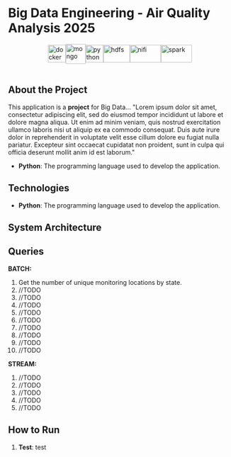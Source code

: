 # Big Data Engineering - Air Quality Analysis 2025
<div style="display: flex; justify-content: center; align-items: center;">
  
  <img src="https://www.splitbrain.org/_media/blog/2024-09/docker.svg?w=200&h=200&tok=e8bc2b" alt="docker" width="40" height="40">
  <img src="https://cdn.iconscout.com/icon/free/png-256/free-mongodb-logo-icon-download-in-svg-png-gif-file-formats--wordmark-programming-langugae-freebies-pack-logos-icons-1175138.png" alt="mongo" width="45" height="45">       
  <img src="https://images.icon-icons.com/112/PNG/512/python_18894.png" alt="python" width="40" height="40">   
  <img src="https://static-00.iconduck.com/assets.00/hadoop-icon-2048x1535-hnz0inkl.png" alt="hdfs" width="60" height="40"> 
  <img src="https://images.icon-icons.com/2699/PNG/512/apache_nifi_logo_icon_167863.png" alt="nifi" width="70" height="40">

  <img src="https://upload.wikimedia.org/wikipedia/commons/thumb/f/f3/Apache_Spark_logo.svg/1200px-Apache_Spark_logo.svg.png" alt="spark" width="70" height="40">   
</div>
<br>



## About the Project
This application is a **project** for Big Data... "Lorem ipsum dolor sit amet, consectetur adipiscing elit, sed do eiusmod tempor incididunt ut labore et dolore magna aliqua. Ut enim ad minim veniam, quis nostrud exercitation ullamco laboris nisi ut aliquip ex ea commodo consequat. Duis aute irure dolor in reprehenderit in voluptate velit esse cillum dolore eu fugiat nulla pariatur. Excepteur sint occaecat cupidatat non proident, sunt in culpa qui officia deserunt mollit anim id est laborum."
- **Python**: The programming language used to develop the application.

## Technologies

- **Python**: The programming language used to develop the application.

## System Architecture

## Queries

**BATCH:**

1. Get the number of unique monitoring locations by state.
2. //TODO
3. //TODO
4. //TODO
5. //TODO
6. //TODO
7. //TODO
8. //TODO
9. //TODO
10. //TODO

**STREAM:**

1. //TODO
2. //TODO
3. //TODO
4. //TODO
5. //TODO

## How to Run

1. **Test**: test




